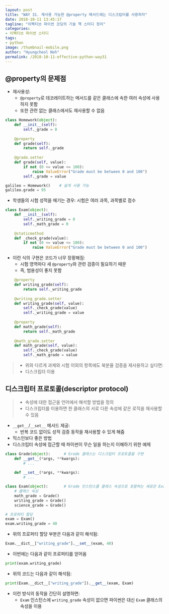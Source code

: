 ```yaml
---
layout: post
title: "WAY 31. 재사용 가능한 @property 메서드에는 디스크립터를 사용하자"
date: 2018-10-11 13:45:17
tagline: "이펙티브 파이썬 코딩의 기술 책 스터디 정리"
categories:
- 이펙티브 파이썬 스터디
tags:
- python
image: /thumbnail-mobile.png
author: "Hyungcheol Noh"
permalink: /2018-10-11-effective-python-way31
---
```


## @property의 문제점
- 재사용성:
  - `@property`로 데코레이트하는 메서드를 같은 클래스에 속한 여러 속성에 사용하지 못함
  - 또한 관련 없는 클래스에서도 재사용할 수 없음

```python
class Homework(object):
    def __init__(self):
        self._grade = 0
        
    @property
    def grade(self):
        return self._grade
    
    @grade.setter
    def grade(self, value):
        if not (0 <= value <= 100):
            raise ValueError("Grade must be between 0 and 100")
        self._grade = value

galileo = Homework()    # 쉽게 사용 가능
galileo.grade = 95
```

- 학생들의 시험 성적을 매기는 경우: 시험은 여러 과목, 과목별로 점수

```python
class Exam(object):
    def __init__(self):
        self._writing_grade = 0
        self._math_grade = 0
    
    @staticmethod
    def _check_grade(value):
        if not (0 <= value <= 100):
            raise ValueError("Grade must be between 0 and 100")
```

- 이런 식의 구현은 코드가 너무 장황해짐:
  - 시험 영역마다 새 `@property`와 관련 검증이 필요하기 때문
  - 즉, 범용성이 좋지 못함

```python
    @property
    def writing_grade(self):
        return self._writing_grade
        
    @writing_grade.setter
    def writing_grade(self, value):
        self._check_grade(value)
        self._writing_grade = value
    
    @property
    def math_grade(self):
        return self._math_grade
    
    @math_grade.setter
    def math_grade(self, value):
        self._check_grade(value)
        self._math_grade = value
```

>- 위와 다르게 과제와 시험 이외의 항목에도 북분율 검증을 재사용하고 싶다면:
>  - 디스크립터 이용

## 디스크립터 프로토콜(descriptor protocol)
>- 속성에 대한 접근을 언어에서 해석할 방법을 정의
>  - 디스크립터를 이용하면 한 클래스의 서로 다른 속성에 같은 로직을 재사용할 수 있음
- `__get__`/`__set__` 메서드 제공:
  - 반복 코드 없이도 성적 검증 동작을 재사용할 수 있게 해줌
- 믹스인보다 좋은 방법
- 디스크립터 속성에 접근할 때 파이썬이 무슨 일을 하는지 이해하기 위한 예제

```python
class Grade(object):      # Grade 클래스는 디스크립터 프로토콜을 구현
    def __get__(*args, **kwargs):
        # ...
    
    def __set__(*args, **kwargs):
        # ...

class Exam(object):       # Grade 인스턴스를 클래스 속성으로 포함하는 새로은 Exam 클래스 정의
    # 클래스 속성
    math_grade = Grade()
    writing_grade = Grade()
    science_grade = Grade()

# 프로퍼티 할당
exam = Exam()
exam.writing_grade = 40
```

- 위의 프로퍼티 할당 부분은 다음과 같이 해석됨:

```python
Exam.__dict__["writing_grade"].__set__(exam, 40)
```

- 이번에는 다음과 같이 프로퍼티를 얻어옴

```python
print(exam.writing_grade)
```

- 위의 코드는 다음과 같이 해석됨:

```python
print(Exam.__dict__["writing_grade"]).__get__(exam, Exam)
```

- 이런 방식의 동작을 간단히 설명하면:
  - `Exam` 인스턴스에 `writing_grade` 속성이 없으면 파이썬은 대신 `Exam` 클래스의 속성을 이용
